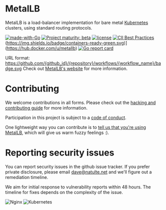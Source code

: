 # MetalLB

MetalLB is a load-balancer implementation for bare
metal [Kubernetes](https://kubernetes.io) clusters, using standard
routing protocols.

[![made-with-Go](https://img.shields.io/badge/Made%20with-Go-1f425f.svg)](http://golang.org)
[![Project maturity: beta](https://img.shields.io/badge/maturity-beta-orange.svg)](https://metallb.universe.tf/concepts/maturity/) [![license](https://img.shields.io/github/license/metallb/metallb.svg?maxAge=2592000)](https://github.com/metallb/metallb/blob/main/LICENSE) 
[![CII Best Practices](https://bestpractices.coreinfrastructure.org/projects/569/badge)](https://bestpractices.coreinfrastructure.org/projects/569)(https://img.shields.io/badge/containers-ready-green.svg)](https://hub.docker.com/u/metallb) [![Go report card](https://goreportcard.com/badge/github.com/metallb/metallb)](https://goreportcard.com/report/github.com/metallb/metallb)

URL format:
https://github.com/{github_id}/{repository}/workflows/{workflow_name}/badge.svg
Check out [MetalLB's website](https://metallb.universe.tf) for more
information.

# Contributing

We welcome contributions in all forms. Please check out
the
[hacking and contributing guide](https://metallb.universe.tf/community/#contributing)
for more information.

Participation in this project is subject to
a [code of conduct](https://metallb.universe.tf/community/code-of-conduct/).

One lightweight way you can contribute is
to
[tell us that you're using MetalLB](https://github.com/metallb/metallb/issues/5),
which will give us warm fuzzy feelings :).

# Reporting security issues

You can report security issues in the github issue tracker. If you
prefer private disclosure, please email dave@natulte.net and we'll
figure out a remediation timeline.

We aim for initial response to vulnerability reports within 48
hours. The timeline for fixes depends on the complexity of the issue.

<img alt="Nginx" src="https://img.shields.io/badge/nginx-%23009639.svg?&style=for-the-badge&logo=nginx&logoColor=white"/>
<img alt="Kubernetes" src="https://img.shields.io/badge/kubernetes-%23326ce5.svg?&style=for-the-badge&logo=kubernetes&logoColor=white"/>
